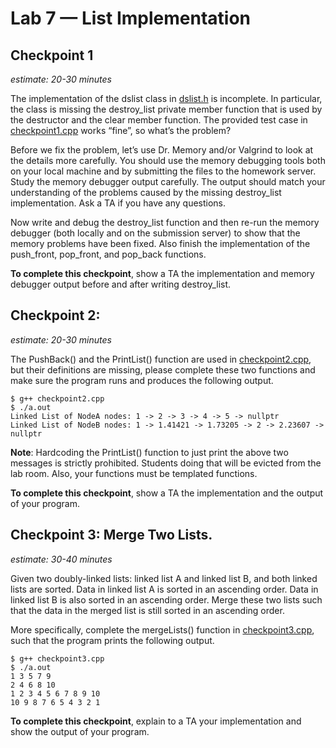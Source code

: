 # Lab 7 — List Implementation

## Checkpoint 1
*estimate: 20-30 minutes*

The implementation of the dslist class in [dslist.h](dslist.h) is incomplete. In particular, the class is missing the destroy_list
private member function that is used by the destructor and the clear member function. The provided test
case in [checkpoint1.cpp](checkpoint1.cpp) works “fine”, so what’s the problem?

Before we fix the problem, let’s use Dr. Memory and/or Valgrind to look at the details more carefully.
You should use the memory debugging tools both on your local machine and by submitting the files to
the homework server. Study the memory debugger output carefully. The output should match your
understanding of the problems caused by the missing destroy_list implementation. Ask a TA if you
have any questions.

Now write and debug the destroy_list function and then re-run the memory debugger (both locally and on
the submission server) to show that the memory problems have been fixed. Also finish the implementation
of the push_front, pop_front, and pop_back functions.

**To complete this checkpoint**, show a TA the implementation and memory debugger output before and
after writing destroy_list.

## Checkpoint 2: 
*estimate: 20-30 minutes*

The PushBack() and the PrintList() function are used in [checkpoint2.cpp](checkpoint2.cpp), but their definitions are missing, please complete these two functions and make sure the program runs and produces the following output.

```console
$ g++ checkpoint2.cpp
$ ./a.out
Linked List of NodeA nodes: 1 -> 2 -> 3 -> 4 -> 5 -> nullptr
Linked List of NodeB nodes: 1 -> 1.41421 -> 1.73205 -> 2 -> 2.23607 -> nullptr
```

**Note**: Hardcoding the PrintList() function to just print the above two messages is strictly prohibited. Students doing that will be evicted from the lab room. Also, your functions must be templated functions.

**To complete this checkpoint**, show a TA the implementation and the output of your program.

## Checkpoint 3: Merge Two Lists. 
*estimate: 30-40 minutes*

Given two doubly-linked lists: linked list A and linked list B, and both linked lists are sorted. Data in linked list A is sorted in an ascending order. Data in linked list B is also sorted in an ascending order. Merge these two lists such that the data in the merged list is still sorted in an ascending order.

More specifically, complete the mergeLists() function in [checkpoint3.cpp](checkpoint3.cpp), such that the program prints the following output.

```console
$ g++ checkpoint3.cpp
$ ./a.out
1 3 5 7 9
2 4 6 8 10
1 2 3 4 5 6 7 8 9 10
10 9 8 7 6 5 4 3 2 1
```

**To complete this checkpoint**, explain to a TA your implementation and show the output of your program.

<!--TODO: how about memory leaks?-->

<!--## Checkpoint 3: Debugging a Merge Sort program. 
*estimate: 30-40 minutes*

We expect our program [checkpoint3.cpp](checkpoint3.cpp) to produce the following results when it is compiled and run.

```console
$ g++ checkpoint3.cpp
$ ./a.out
Test Case 1: Original Vector: 5 2 9 1 5 6
Sorted Vector: 1 2 5 5 6 9

Test Case 2: Original Vector: 3 8 2 7 4
Sorted Vector: 2 3 4 7 8

```

But this program currently does not behave as expected. Troubleshoot this program, find the problems and fix them. You can use a debugger.

**To complete this checkpoint**, explain to a TA the bugs you found, show a TA your fixes and run the program to show that your fixes are correct and the program now produces the expected results.-->
